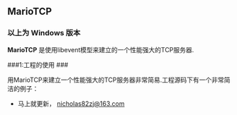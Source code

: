 ## MarioTCP ##
### 以上为 Windows 版本 ###
**MarioTCP** 是使用libevent模型来建立的一个性能强大的TCP服务器.

###1:工程的使用 ###

用MarioTCP来建立一个性能强大的TCP服务器非常简易.工程源码下有一个非常简洁的例子：

- 马上就更新，
nicholas82zj@163.com

